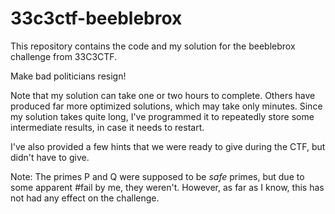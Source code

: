 # 33c3ctf-beeblebrox
This repository contains the code and my solution for the beeblebrox challenge from 33C3CTF.

Make bad politicians resign!

Note that my solution can take one or two hours to complete.
Others have produced far more optimized solutions, which may take only
minutes.
Since my solution takes quite long, I've programmed it to repeatedly
store some intermediate results, in case it needs to restart.

I've also provided a few hints that we were ready to give during the CTF,
but didn't have to give.

Note: The primes P and Q were supposed to be *safe* primes,
but due to some apparent #fail by me, they weren't.
However, as far as I know, this has not had any effect on the challenge.
